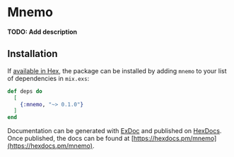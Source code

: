 # Mnemo

**TODO: Add description**

## Installation

If [available in Hex](https://hex.pm/docs/publish), the package can be installed
by adding `mnemo` to your list of dependencies in `mix.exs`:

```elixir
def deps do
  [
    {:mnemo, "~> 0.1.0"}
  ]
end
```

Documentation can be generated with [ExDoc](https://github.com/elixir-lang/ex_doc)
and published on [HexDocs](https://hexdocs.pm). Once published, the docs can
be found at [https://hexdocs.pm/mnemo](https://hexdocs.pm/mnemo).

